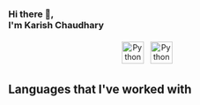 ### Hi there 👋,<br>**I'm Karish Chaudhary**<br>
<p align="center">
 <a href="www.linkedin.com/in/karish-chaudhary/" target="_blank" rel="noopener noreferrer"> <img src="https://cdn.jsdelivr.net/npm/simple-icons@v3/icons/linkedin.svg" alt="Python" height="40" style="vertical-align:top; margin:4px"></a>
 <a href="mailto:karish.ch15@gmail.com"> <img src="https://cdn.jsdelivr.net/npm/simple-icons@v3/icons/gmail.svg" alt="Python" height="40" style="vertical-align:top; margin:4px"></a>
</p>

## **Languages that I've worked with**

